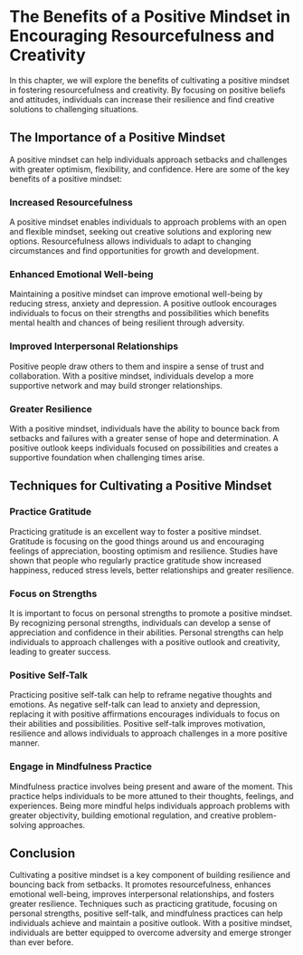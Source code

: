 The Benefits of a Positive Mindset in Encouraging Resourcefulness and Creativity
===========================================================================================================================

In this chapter, we will explore the benefits of cultivating a positive mindset in fostering resourcefulness and creativity. By focusing on positive beliefs and attitudes, individuals can increase their resilience and find creative solutions to challenging situations.

The Importance of a Positive Mindset
------------------------------------

A positive mindset can help individuals approach setbacks and challenges with greater optimism, flexibility, and confidence. Here are some of the key benefits of a positive mindset:

### Increased Resourcefulness

A positive mindset enables individuals to approach problems with an open and flexible mindset, seeking out creative solutions and exploring new options. Resourcefulness allows individuals to adapt to changing circumstances and find opportunities for growth and development.

### Enhanced Emotional Well-being

Maintaining a positive mindset can improve emotional well-being by reducing stress, anxiety and depression. A positive outlook encourages individuals to focus on their strengths and possibilities which benefits mental health and chances of being resilient through adversity.

### Improved Interpersonal Relationships

Positive people draw others to them and inspire a sense of trust and collaboration. With a positive mindset, individuals develop a more supportive network and may build stronger relationships.

### Greater Resilience

With a positive mindset, individuals have the ability to bounce back from setbacks and failures with a greater sense of hope and determination. A positive outlook keeps individuals focused on possibilities and creates a supportive foundation when challenging times arise.

Techniques for Cultivating a Positive Mindset
---------------------------------------------

### Practice Gratitude

Practicing gratitude is an excellent way to foster a positive mindset. Gratitude is focusing on the good things around us and encouraging feelings of appreciation, boosting optimism and resilience. Studies have shown that people who regularly practice gratitude show increased happiness, reduced stress levels, better relationships and greater resilience.

### Focus on Strengths

It is important to focus on personal strengths to promote a positive mindset. By recognizing personal strengths, individuals can develop a sense of appreciation and confidence in their abilities. Personal strengths can help individuals to approach challenges with a positive outlook and creativity, leading to greater success.

### Positive Self-Talk

Practicing positive self-talk can help to reframe negative thoughts and emotions. As negative self-talk can lead to anxiety and depression, replacing it with positive affirmations encourages individuals to focus on their abilities and possibilities. Positive self-talk improves motivation, resilience and allows individuals to approach challenges in a more positive manner.

### Engage in Mindfulness Practice

Mindfulness practice involves being present and aware of the moment. This practice helps individuals to be more attuned to their thoughts, feelings, and experiences. Being more mindful helps individuals approach problems with greater objectivity, building emotional regulation, and creative problem-solving approaches.

Conclusion
----------

Cultivating a positive mindset is a key component of building resilience and bouncing back from setbacks. It promotes resourcefulness, enhances emotional well-being, improves interpersonal relationships, and fosters greater resilience. Techniques such as practicing gratitude, focusing on personal strengths, positive self-talk, and mindfulness practices can help individuals achieve and maintain a positive outlook. With a positive mindset, individuals are better equipped to overcome adversity and emerge stronger than ever before.
